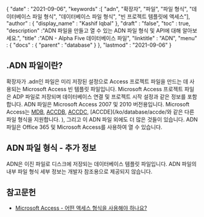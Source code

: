 {
  "date" : "2021-09-06",
  "keywords" :[ "adn", "확장자", "파일", "파일 형식", "데이터베이스 파일 형식", "데이터베이스 파일 형식", "빈 프로젝트 템플릿에 액세스"],
  "author" : {
    "display_name" : "Kashif Iqbal"
},
  "draft" : "false",
  "toc" : true,
  "description" :"ADN 파일을 만들고 열 수 있는 ADN 파일 형식 및 API에 대해 알아보세요.",
  "title" :"ADN - Alpha Five 데이터베이스 파일",
  "linktitle" : "ADN",
  "menu" : {
    "docs" : {
      "parent" : "database"
}
},
  "lastmod" : "2021-09-06"
}

## .ADN 파일이란?

확장자가 .adn인 파일은 미리 저장된 설정으로 Access 프로젝트 파일을 만드는 데 사용되는 Microsoft Access 빈 템플릿 파일입니다. Microsoft Access 프로젝트 파일은 ADP 파일로 저장되며 데이터베이스 연결 및 프로젝트 시작 설정과 같은 정보를 포함합니다. ADN 파일은 Microsoft Access 2007 및 2010 버전용입니다. Microsoft Access는 [MDB](/ko/database/mdb/), [ACCDB](/ko/database/accdb/), [ACCDC](/ko/database/accdc/), [ACCDE](/ko/database/accde/와 같은 다른 파일 형식을 지원합니다. ), 그리고 이 ADN 파일 외에도 더 많은 것들이 있습니다. ADN 파일은 Office 365 및 Microsoft Access를 사용하여 열 수 있습니다.

## ADN 파일 형식 - 추가 정보

ADN은 이진 파일로 디스크에 저장되는 데이터베이스 템플릿 파일입니다. ADN 파일의 내부 파일 형식 세부 정보는 개발자 참조용으로 제공되지 않습니다.

## 참고문헌

* [Microsoft Access - 어떤 액세스 형식을 사용해야 하나요?](https://support.microsoft.com/en-us/office/which-access-file-format-should-i-use-012d9ab3-d14c-479e-b617-be66f9070b41)

